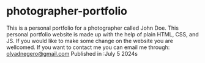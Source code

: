 # photographer-portfolio
 This is a personal portfolio for a photographer called John Doe. This personal portfolio website is made up with the help of plain HTML, CSS, and JS. If you would like to make some change on the website you are wellcomed. If you want to contact me you can email me through: olyadnegero@gmail.com
 Published in :July 5 2024s
